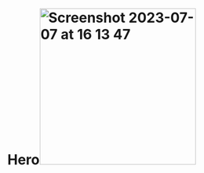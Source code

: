 # Hero<img width="318" alt="Screenshot 2023-07-07 at 16 13 47" src="https://github.com/MirjalolM777/Hero/assets/138821321/bf6f7a5f-cf68-4441-87a2-2c10f638d757">
